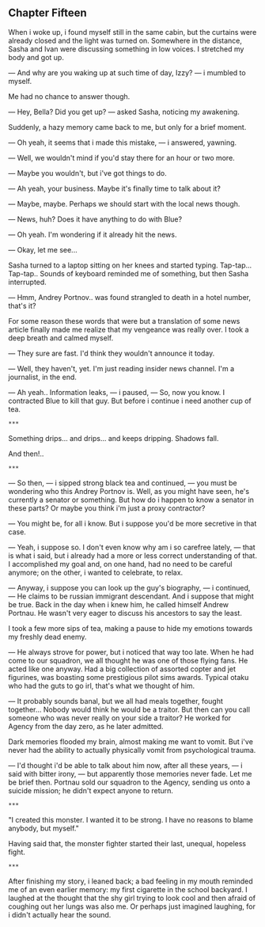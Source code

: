 Chapter Fifteen
---------------

When i woke up, i found myself still in the same cabin, but the curtains were
already closed and the light was turned on. Somewhere in the distance, Sasha and
Ivan were discussing something in low voices. I stretched my body and got up.

— And why are you waking up at such time of day, Izzy? — i mumbled to myself.

Me had no chance to answer though.

— Hey, Bella? Did you get up? — asked Sasha, noticing my awakening.

Suddenly, a hazy memory came back to me, but only for a brief moment.

— Oh yeah, it seems that i made this mistake, — i answered, yawning.

— Well, we wouldn't mind if you'd stay there for an hour or two more.

— Maybe you wouldn't, but i've got things to do.

— Ah yeah, your business. Maybe it's finally time to talk about it?

— Maybe, maybe. Perhaps we should start with the local news though.

— News, huh? Does it have anything to do with Blue?

— Oh yeah. I'm wondering if it already hit the news.

— Okay, let me see...

Sasha turned to a laptop sitting on her knees and started typing. Tap-tap...
Tap-tap.. Sounds of keyboard reminded me of something, but then Sasha
interrupted.

— Hmm, Andrey Portnov.. was found strangled to death in a hotel number, that's
it?

For some reason these words that were but a translation of some news article
finally made me realize that my vengeance was really over. I took a deep breath
and calmed myself.

— They sure are fast. I'd think they wouldn't announce it today.

— Well, they haven't, yet. I'm just reading insider news channel. I'm a
journalist, in the end.

— Ah yeah.. Information leaks, — i paused, — So, now you know. I contracted Blue
to kill that guy. But before i continue i need another cup of tea.

    ***

Something drips... and drips... and keeps dripping. Shadows fall.

And then!..

    ***

— So then, — i sipped strong black tea and continued, — you must be wondering
who this Andrey Portnov is. Well, as you might have seen, he's currently a
senator or something. But how do i happen to know a senator in these parts? Or
maybe you think i'm just a proxy contractor?

— You might be, for all i know. But i suppose you'd be more secretive in that
case.

— Yeah, i suppose so. I don't even know why am i so carefree lately, — that is
what i said, but i already had a more or less correct understanding of that. I
accomplished my goal and, on one hand, had no need to be careful anymore; on the
other, i wanted to celebrate, to relax.

— Anyway, i suppose you can look up the guy's biography, — i continued, — He
claims to be russian immigrant descendant. And i suppose that might be true.
Back in the day when i knew him, he called himself Andrew Portnau. He wasn't
very eager to discuss his ancestors to say the least.

I took a few more sips of tea, making a pause to hide my emotions towards my
freshly dead enemy.

— He always strove for power, but i noticed that way too late. When he had come
to our squadron, we all thought he was one of those flying fans. He acted like
one anyway. Had a big collection of assorted copter and jet figurines, was
boasting some prestigious pilot sims awards. Typical otaku who had the guts to
go irl, that's what we thought of him.

— It probably sounds banal, but we all had meals together, fought together...
Nobody would think he would be a traitor. But then can you call someone who was
never really on your side a traitor? He worked for Agency from the day zero, as
he later admitted.

Dark memories flooded my brain, almost making me want to vomit. But i've never
had the ability to actually physically vomit from psychological trauma.

— I'd thought i'd be able to talk about him now, after all these years, — i said
with bitter irony, — but apparently those memories never fade. Let me be brief
then. Portnau sold our squadron to the Agency, sending us onto a suicide
mission; he didn't expect anyone to return.

    ***

"I created this monster. I wanted it to be strong. I have no reasons to blame
anybody, but myself."

Having said that, the monster fighter started their last, unequal, hopeless
fight.

    ***

After finishing my story, i leaned back; a bad feeling in my mouth reminded me
of an even earlier memory: my first cigarette in the school backyard. I laughed
at the thought that the shy girl trying to look cool and then afraid of coughing
out her lungs was also me. Or perhaps just imagined laughing, for i didn't
actually hear the sound.


